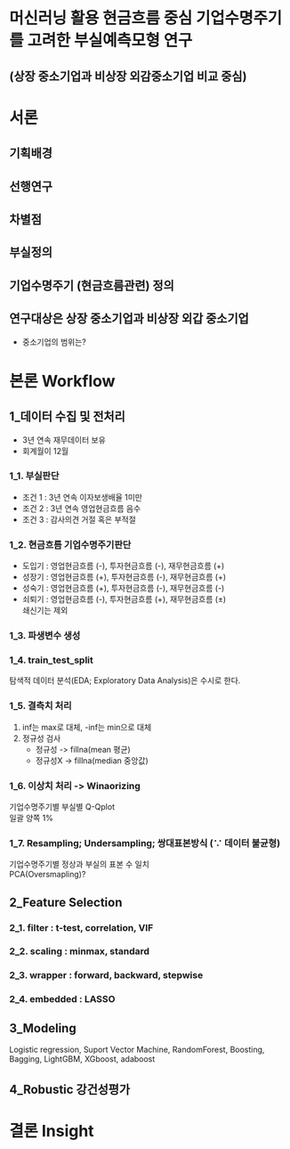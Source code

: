 머신러닝 활용 현금흐름 중심 기업수명주기를 고려한 부실예측모형 연구
====================
(상장 중소기업과 비상장 외감중소기업 비교 중심)
-----------------------------

# 서론
## 기획배경
## 선행연구
## 차별점
## 부실정의
## 기업수명주기 (현금흐름관련) 정의
## 연구대상은 상장 중소기업과 비상장 외갑 중소기업
- 중소기업의 범위는?

# 본론 Workflow
## 1_데이터 수집 및 전처리
- 3년 연속 재무데이터 보유
- 회계월이 12월
### 1_1. 부실판단
- 조건 1 : 3년 연속 이자보생배율 1미만
- 조건 2 : 3년 연속 영업현금흐름 음수
- 조건 3 : 감사의견 거절 혹은 부적절
### 1_2. 현금흐름 기업수명주기판단
- 도입기 : 영업현금흐름 (-), 투자현금흐름 (-), 재무현금흐름 (+)
- 성장기 : 영업현금흐름 (+), 투자현금흐름 (-), 재무현금흐름 (+)
- 성숙기 : 영업현금흐름 (+), 투자현금흐름 (-), 재무현금흐름 (-)
- 쇠퇴기 : 영업현금흐름 (-), 투자현금흐름 (+), 재무현금흐름 (±)   
쇄신기는 제외
### 1_3. 파생변수 생성
### 1_4. train_test_split
탐색적 데이터 분석(EDA; Exploratory Data Analysis)은 수시로 한다.
### 1_5. 결측치 처리
1. inf는 max로 대체, -inf는 min으로 대체   
2. 정규성 검사   
    - 정규성 -> fillna(mean 평균)    
    - 정규성X -> fillna(median 중앙값)
### 1_6. 이상치 처리 -> Winaorizing
기업수명주기별 부실별 Q-Qplot   
일괄 양쪽 1%
### 1_7. Resampling; Undersampling; 쌍대표본방식 (∵ 데이터 불균형)
기업수명주기별 정상과 부실의 표본 수 일치   
PCA(Oversmapling)?

## 2_Feature Selection
### 2_1. filter : t-test, correlation, VIF
### 2_2. scaling : minmax, standard
### 2_3. wrapper : forward, backward, stepwise
### 2_4. embedded : LASSO

## 3_Modeling
Logistic regression, Suport Vector Machine, RandomForest, Boosting, Bagging, LightGBM, XGboost, adaboost
## 4_Robustic 강건성평가

# 결론 Insight
